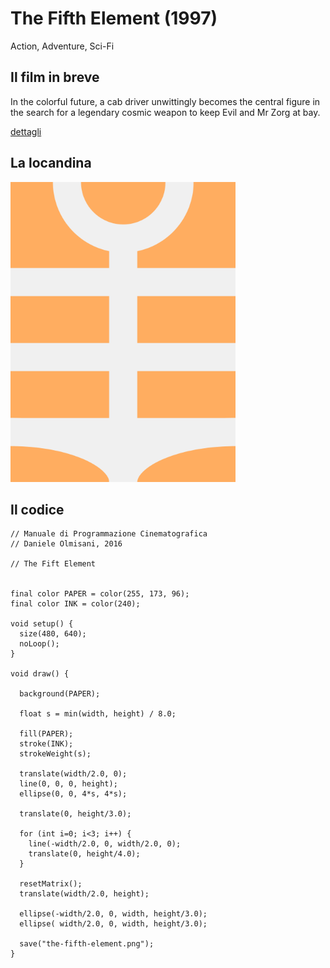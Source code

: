 # The Fifth Element (1997)

Action, Adventure, Sci-Fi

## Il film in breve
In the colorful future, a cab driver unwittingly becomes the central figure in the search for a legendary cosmic weapon to keep Evil and Mr Zorg at bay.

[dettagli](https://www.imdb.com/title/tt0119116/)

## La locandina
<img src="the-fifth-element.png"  width="360px" title="The Fifth Element">


## Il codice
```processing
// Manuale di Programmazione Cinematografica
// Daniele Olmisani, 2016

// The Fift Element


final color PAPER = color(255, 173, 96);
final color INK = color(240);

void setup() {
  size(480, 640);
  noLoop();
}

void draw() {

  background(PAPER);
  
  float s = min(width, height) / 8.0;
  
  fill(PAPER);
  stroke(INK);
  strokeWeight(s);
  
  translate(width/2.0, 0);
  line(0, 0, 0, height);
  ellipse(0, 0, 4*s, 4*s);
  
  translate(0, height/3.0);
  
  for (int i=0; i<3; i++) {
    line(-width/2.0, 0, width/2.0, 0);
    translate(0, height/4.0);
  }
  
  resetMatrix();
  translate(width/2.0, height);
  
  ellipse(-width/2.0, 0, width, height/3.0);
  ellipse( width/2.0, 0, width, height/3.0);
  
  save("the-fifth-element.png");
}
```
